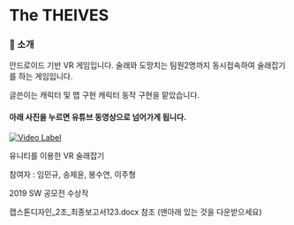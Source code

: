 # The THEIVES
### :wrench: 소개
안드로이드 기반 VR 게임입니다.
술래와 도망치는 팀원2명까지 동시접속하여 술래잡기를 하는 게임입니다.

글쓴이는 캐릭터 및 맵 구현 캐릭터 동작 구현을 맡았습니다.

#### 아래 사진을 누르면 유튜브 동영상으로 넘어가게 됩니다.

[![Video Label](https://user-images.githubusercontent.com/48902047/132133272-7e92bf47-60c0-4081-b5e1-67477ec3c827.png)](https://youtu.be/er6FJqSSSno)

유니티를 이용한 VR 술래잡기 

참여자 : 임민규, 송제윤, 봉수연, 이주형

2019 SW 공모전 수상작

캡스톤디자인_2조_최종보고서123.docx 참조 (맨아래 있는 것을 다운받으세요)
